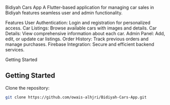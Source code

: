 Bidiyah Cars App
A Flutter-based application for managing car sales in Bidiyah features seamless user and admin functionality.

Features
User Authentication: Login and registration for personalized access.
Car Listings: Browse available cars with images and details.
Car Details: View comprehensive information about each car.
Admin Panel: Add, edit, or update car listings.
Order History: Track previous orders and manage purchases.
Firebase Integration: Secure and efficient backend services.

Getting Started

## Getting Started

Clone the repository:

```bash
git clone https://github.com/owais-alhjri/Bidiyah-Cars-App.git
```
